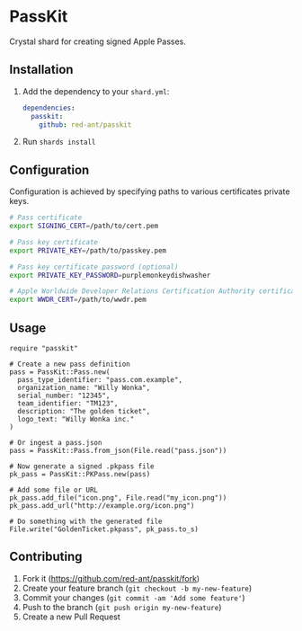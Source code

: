 # PassKit

Crystal shard for creating signed Apple Passes.

## Installation

1. Add the dependency to your `shard.yml`:

   ```yaml
   dependencies:
     passkit:
       github: red-ant/passkit
   ```

2. Run `shards install`

## Configuration

Configuration is achieved by specifying paths to various certificates private keys.

```bash
# Pass certificate
export SIGNING_CERT=/path/to/cert.pem

# Pass key certificate
export PRIVATE_KEY=/path/to/passkey.pem

# Pass key certificate password (optional)
export PRIVATE_KEY_PASSWORD=purplemonkeydishwasher

# Apple Worldwide Developer Relations Certification Authority certificate
export WWDR_CERT=/path/to/wwdr.pem
```

## Usage

```crystal
require "passkit"

# Create a new pass definition
pass = PassKit::Pass.new(
  pass_type_identifier: "pass.com.example",
  organization_name: "Willy Wonka",
  serial_number: "12345",
  team_identifier: "TM123",
  description: "The golden ticket",
  logo_text: "Willy Wonka inc."
)

# Or ingest a pass.json
pass = PassKit::Pass.from_json(File.read("pass.json"))

# Now generate a signed .pkpass file
pk_pass = PassKit::PKPass.new(pass)

# Add some file or URL
pk_pass.add_file("icon.png", File.read("my_icon.png"))
pk_pass.add_url("http://example.org/icon.png")

# Do something with the generated file
File.write("GoldenTicket.pkpass", pk_pass.to_s)
```

## Contributing

1. Fork it (<https://github.com/red-ant/passkit/fork>)
2. Create your feature branch (`git checkout -b my-new-feature`)
3. Commit your changes (`git commit -am 'Add some feature'`)
4. Push to the branch (`git push origin my-new-feature`)
5. Create a new Pull Request
